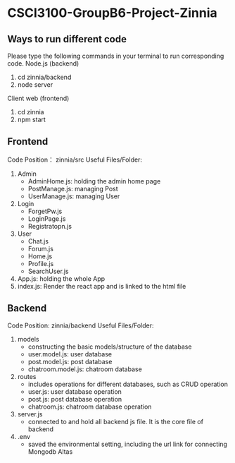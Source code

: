 # CSCI3100-GroupB6-Project-Zinnia

## Ways to run different code 
Please type the following commands in your terminal to run corresponding code.
Node.js (backend)
1. cd zinnia/backend
2. node server

Client web (frontend)
1. cd zinnia
2. npm start 


## Frontend
Code Position： zinnia/src
Useful Files/Folder:
1. Admin
    - AdminHome.js: holding the admin home page
    - PostManage.js: managing Post
    - UserManage.js: managing User
2. Login
    - ForgetPw.js
    - LoginPage.js
    - Registratopn.js
3. User
    - Chat.js
    - Forum.js
    - Home.js
    - Profile.js
    - SearchUser.js
4. App.js: holding the whole App
5. index.js: Render the react app and is linked to the html file

## Backend 
Code Position: zinnia/backend
Useful Files/Folder:
1. models
    - constructing the basic models/structure of the database
    - user.model.js: user database
    - post.model.js: post database
    - chatroom.model.js: chatroom database
2. routes
    - includes operations for different databases, such as CRUD operation 
    - user.js: user database operation
    - post.js: post database operation
    - chatroom.js: chatroom database operation
3. server.js
    - connected to and hold all backend js file. It is the core file of backend 
4. .env
    - saved the environmental setting, including the url link for connecting Mongodb Altas
